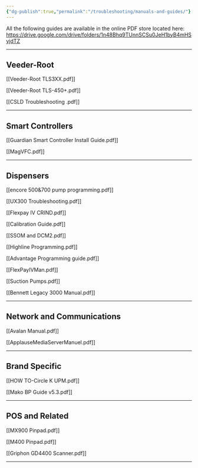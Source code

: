 ```yaml
---
{"dg-publish":true,"permalink":"/troubleshooting/manuals-and-guides/"}
---
```


All the following guides are available in the online PDF store located here: 
https://drive.google.com/drive/folders/1n48Bhq9TUnnSCSu0JeH1byB4mHSyjdTZ

---
## Veeder-Root

[[Veeder-Root TLS3XX.pdf]]

[[Veeder-Root TLS-450+.pdf]]

[[CSLD Troubleshooting .pdf]]

---
## Smart Controllers

[[Guardian Smart Controller Install Guide.pdf]]

[[MagVFC.pdf]]

---
## Dispensers

[[encore 500&700 pump programming.pdf]]

[[UX300 Troubleshooting.pdf]]

[[Flexpay IV CRIND.pdf]]

[[Calibration Guide.pdf]]

[[SSOM and DCM2.pdf]]

[[Highline Programming.pdf]]

[[Advantage Programming guide.pdf]]

[[FlexPayIVMan.pdf]]

[[Suction Pumps.pdf]]

[[Bennett Legacy 3000 Manual.pdf]]

---
## Network and Communications

[[Avalan Manual.pdf]]

[[ApplauseMediaServerManuel.pdf]]

---
## Brand Specific 

[[HOW TO-Circle K UPM.pdf]]

[[Mako BP Guide v5.3.pdf]]

---
## POS and Related

[[MX900 Pinpad.pdf]]

[[M400 Pinpad.pdf]]

[[Griphon GD4400 Scanner.pdf]]

---

